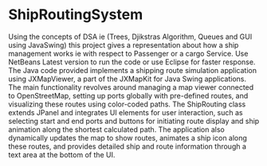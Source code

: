 # ShipRoutingSystem
Using the concepts of DSA ie (Trees, Djikstras Algorithm, Queues and GUI using JavaSwing) this project gives a representation about how a ship management works ie with respect to Passenger or a cargo Service.
Use NetBeans Latest version to run the code or use Eclipse for faster response.
The Java code provided implements a shipping route simulation application using JXMapViewer, a part of the JXMapKit for Java Swing applications. The main functionality revolves around managing a map viewer connected to OpenStreetMap, setting up ports globally with pre-defined routes, and visualizing these routes using color-coded paths. The ShipRouting class extends JPanel and integrates UI elements for user interaction, such as selecting start and end ports and buttons for initiating route display and ship animation along the shortest calculated path. The application also dynamically updates the map to show routes, animates a ship icon along these routes, and provides detailed ship and route information through a text area at the bottom of the UI.
